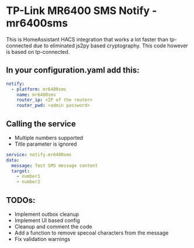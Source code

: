 # TP-Link MR6400 SMS Notify - mr6400sms
This is HomeAssistant HACS integration that works a lot faster than tp-connected due to eliminated js2py based cryptography.
This code however is based on tp-connected.

## In your configuration.yaml add this:
```yaml
notify:
  - platform: mr6400sms
    name: mr6400sms
    router_ip: <IP of the router>
    router_pwd: <admin password>
```

## Calling the service
- Multiple numbers supported
- Title parameter is ignored

```yaml
service: notify.mr6400sms
data:
  message: Test SMS message content
  target:
    - number1
    - number2
```
## TODOs:
- Implement outbox cleanup
- Implement UI based config
- Cleanup and comment the code
- Add a function to remove specoal characters from the message
- Fix validation warnings
